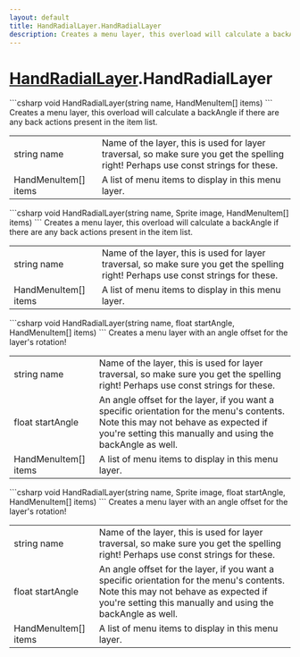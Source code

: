 ```yaml
---
layout: default
title: HandRadialLayer.HandRadialLayer
description: Creates a menu layer, this overload will calculate a backAngle if there are any back actions present in the item list.
---
```

# [HandRadialLayer]({{site.url}}/Pages/StereoKit.Framework/HandRadialLayer.html).HandRadialLayer

<div class='signature' markdown='1'>
```csharp
void HandRadialLayer(string name, HandMenuItem[] items)
```
Creates a menu layer, this overload will calculate a
backAngle if there are any back actions present in the item list.
</div>

|  |  |
|--|--|
|string name|Name of the layer, this is used for layer             traversal, so make sure you get the spelling right! Perhaps use             const strings for these.|
|HandMenuItem[] items|A list of menu items to display in this menu             layer.|

<div class='signature' markdown='1'>
```csharp
void HandRadialLayer(string name, Sprite image, HandMenuItem[] items)
```
Creates a menu layer, this overload will calculate a
backAngle if there are any back actions present in the item list.
</div>

|  |  |
|--|--|
|string name|Name of the layer, this is used for layer             traversal, so make sure you get the spelling right! Perhaps use             const strings for these.|
|HandMenuItem[] items|A list of menu items to display in this menu             layer.|

<div class='signature' markdown='1'>
```csharp
void HandRadialLayer(string name, float startAngle, HandMenuItem[] items)
```
Creates a menu layer with an angle offset for the layer's
rotation!
</div>

|  |  |
|--|--|
|string name|Name of the layer, this is used for layer             traversal, so make sure you get the spelling right! Perhaps use             const strings for these.|
|float startAngle|An angle offset for the layer, if you want             a specific orientation for the menu's contents. Note this may not             behave as expected if you're setting this manually and using the             backAngle as well.|
|HandMenuItem[] items|A list of menu items to display in this menu             layer.|

<div class='signature' markdown='1'>
```csharp
void HandRadialLayer(string name, Sprite image, float startAngle, HandMenuItem[] items)
```
Creates a menu layer with an angle offset for the layer's
rotation!
</div>

|  |  |
|--|--|
|string name|Name of the layer, this is used for layer             traversal, so make sure you get the spelling right! Perhaps use             const strings for these.|
|float startAngle|An angle offset for the layer, if you want             a specific orientation for the menu's contents. Note this may not             behave as expected if you're setting this manually and using the             backAngle as well.|
|HandMenuItem[] items|A list of menu items to display in this menu             layer.|




